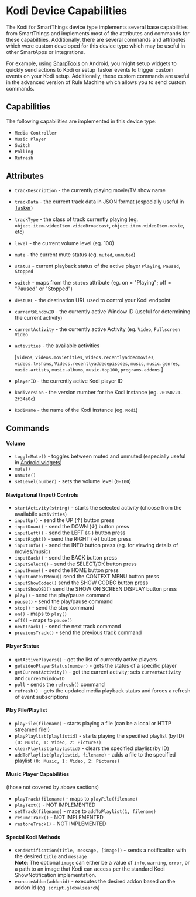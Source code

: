 # Kodi Device Capabilities
The Kodi for SmartThings device type implements several base capabilities from SmartThings and implements most of the 
attributes and commands for these capabiltiies. Additionally, there are several commands and attributes which were custom
developed for this device type which may be useful in other SmartApps or integrations. 

For example, using [SharpTools](http://sharptools.boshdirect.com) 
on Android, you might setup widgets to quickly send actions to Kodi or setup Tasker events to trigger custom events on your 
Kodi setup. Additionally, these custom commands are useful in the advanced version of Rule Machine which allows you to send 
custom commands.

## Capabilities
The following capabilities are implemented in this device type:

* `Media Controller`
* `Music Player`
* `Switch`
* `Polling`
* `Refresh`

## Attributes

* `trackDescription` - the currently playing movie/TV show name
* `trackData` - the current track data in JSON format (especially useful in [Tasker](http://sharptools.boshdirect.com/features))
* `trackType` - the class of track currently playing (eg. `object.item.videoItem.videoBroadcast`, `object.item.videoItem.movie`, etc) 
* `level` - the current volume level (eg. 100)
* `mute` - the current mute status (eg. `muted`, `unmuted`)
* `status` - current playback status of the active player `Playing`, `Paused`, `Stopped`
* `switch` - maps from the `status` attribute (eg. on = "Playing"; off = "Paused" or "Stopped")
* `destURL` - the destination URL used to control your Kodi endpoint
* `currentWindowID` - the currently active Window ID (useful for determining the current activity)
* `currentActivity` - the currently active Activity (eg. `Video`, `Fullscreen Video`
* `activities` - the available activities 
  
  [`videos`, `videos.movietitles`, `videos.recentlyaddedmovies`, 
        `videos.tvshows`, `Videos.recentlyaddedepisodes`,
        `music`, `music.genres`, `music.artists`, `music.albums`, `music.top100`,
        `programs.addons` ]
* `playerID` - the currently active Kodi player ID
* `kodiVersion` - the version number for the Kodi instance (eg. `20150721-2f34a0c`)
* `kodiName` - the name of the Kodi instance (eg. `Kodi`)

## Commands

#### Volume

* `toggleMute()` - toggles between muted and unmuted (especially useful in [Android widgets](http://sharptools.boshdirect.com/features))
* `mute()`
* `unmute()`
* `setLevel(number)` - sets the volume level (`0-100`)

#### Navigational (Input) Controls

* `startActivity(string)` - starts the selected activity (choose from the availabile `activities`)
* `inputUp()` - send the UP (↑) button press
* `inputDown()` - send the DOWN (↓) button press
* `inputLeft()` - send the LEFT (←) button press
* `inputRight()` - send the RIGHT (→) button press
* `inputInfo()` - send the INFO button press (eg. for viewing details of movies/music)
* `inputBack()` - send the BACK button press
* `inputSelect()` - send the SELECT/OK button press
* `inputHome()` - send the HOME button press
* `inputContextMenu()` send the CONTEXT MENU button press
* `inputShowCodec()` send the SHOW CODEC button press
* `inputShowOSD()` send the SHOW ON SCREEN DISPLAY button press
* `play()` - send the play/pause command
* `pause()` - send the play/pause command
* `stop()` - send the stop command
* `on()` - maps to `play()`
* `off()` - maps to `pause()`
* `nextTrack()` - send the next track command
* `previousTrack()` - send the previous track command

#### Player Status

* `getActivePlayers()` - get the list of currently active players
* `getVideoPlayerStatus(number)` - gets the status of a specific player
* `getCurrentActivity()` - get the current activity; sets `currentActivity` and `currentWindowID`
* `poll` - sends the `refresh()` command
* `refresh()` - gets the updated media playback status and forces a refresh of event subscriptions
 

#### Play File/Playlist

* `playFile(filename)` - starts playing a file (can be a local or HTTP streamed file!)
* `playPlaylist(playlistid)` - starts playing the specified playlist (by ID) `(0: Music, 1: Video, 2: Pictures)`
* `clearPlaylist(playlistid)` - clears the specified playlist (by ID)
* `addToPlaylist(playlistid, filename)` - adds a file to the specified playlist `(0: Music, 1: Video, 2: Pictures)`

#### Music Player Capabilities
(those not covered by above sections)

* `playTrack(filename)` - maps to `playFile(filename)`
* `playText()` - NOT IMPLEMENTED
* `setTrack(filename)` - maps to `addToPlaylist(1, filename)`
* `resumeTrack()` - NOT IMPLEMENTED
* `restoreTrack()` - NOT IMPLEMENTED

#### Special Kodi Methods

* `sendNotification(title, message, [image])` - sends a notification with the desired `title` and `message`  
  **Note**: The optional `image` can either be a value of `info`, `warning`, `error`, or a path to an image that Kodi can access per the standard Kodi ShowNotification implementation.
* `executeAddon(addonid)` - executes the desired addon based on the addon id (eg. `script.globalsearch`)
